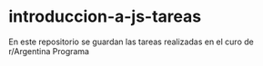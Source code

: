 # introduccion-a-js-tareas
En este repositorio se guardan las tareas realizadas en el curo de r/Argentina Programa
